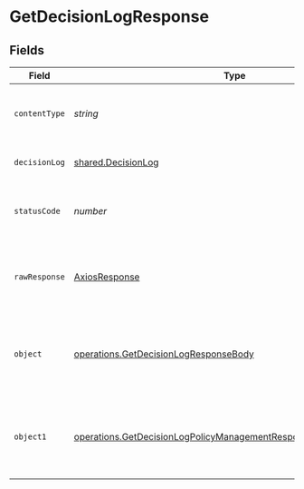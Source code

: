 # GetDecisionLogResponse


## Fields

| Field                                                                                                                                                       | Type                                                                                                                                                        | Required                                                                                                                                                    | Description                                                                                                                                                 |
| ----------------------------------------------------------------------------------------------------------------------------------------------------------- | ----------------------------------------------------------------------------------------------------------------------------------------------------------- | ----------------------------------------------------------------------------------------------------------------------------------------------------------- | ----------------------------------------------------------------------------------------------------------------------------------------------------------- |
| `contentType`                                                                                                                                               | *string*                                                                                                                                                    | :heavy_check_mark:                                                                                                                                          | HTTP response content type for this operation                                                                                                               |
| `decisionLog`                                                                                                                                               | [shared.DecisionLog](../../../sdk/models/shared/decisionlog.md)                                                                                             | :heavy_minus_sign:                                                                                                                                          | Decision log successfully retrieved.                                                                                                                        |
| `statusCode`                                                                                                                                                | *number*                                                                                                                                                    | :heavy_check_mark:                                                                                                                                          | HTTP response status code for this operation                                                                                                                |
| `rawResponse`                                                                                                                                               | [AxiosResponse](https://axios-http.com/docs/res_schema)                                                                                                     | :heavy_check_mark:                                                                                                                                          | Raw HTTP response; suitable for custom response parsing                                                                                                     |
| `object`                                                                                                                                                    | [operations.GetDecisionLogResponseBody](../../../sdk/models/operations/getdecisionlogresponsebody.md)                                                       | :heavy_minus_sign:                                                                                                                                          | The request is malformed (e.g, a given path parameter is invalid)<br/>                                                                                      |
| `object1`                                                                                                                                                   | [operations.GetDecisionLogPolicyManagementResponse404ResponseBody](../../../sdk/models/operations/getdecisionlogpolicymanagementresponse404responsebody.md) | :heavy_minus_sign:                                                                                                                                          | There was no decision log found for given decision_id, and owner_id.<br/>                                                                                   |